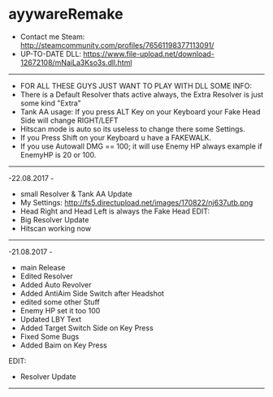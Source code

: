 # ayywareRemake

- Contact me Steam: http://steamcommunity.com/profiles/76561198377113091/
- UP-TO-DATE DLL: https://www.file-upload.net/download-12672108/mNaiLa3Kso3s.dll.html
- - - - - - - - - - - - - - - - - - - - - - - - - - - - - - - - - - - - - -
- FOR ALL THESE GUYS JUST WANT TO PLAY WITH DLL SOME INFO:
- There is a Default Resolver thats active always, the Extra Resolver is just some kind "Extra"
- Tank AA usage: If you press ALT Key on your Keyboard your Fake Head Side will change RIGHT/LEFT
- Hitscan mode is auto so its useless to change there some Settings.
- If you Press Shift on your Keyboard u have a FAKEWALK.
- If you use Autowall DMG == 100; it will use Enemy HP always example if EnemyHP is 20 or 100.
- - - - - - - - - - - - - - - - - - - - - - - - - - - - - - - - - - - - - -
 -22.08.2017 -
 - small Resolver & Tank AA Update
 - My Settings: http://fs5.directupload.net/images/170822/nj637utb.png
 - Head Right and Head Left is always the Fake Head
 EDIT:
 - Big Resolver Update
 - Hitscan working now
- - - - - - - - - - - - - - - - - - - - - - - - - - - - - - - - - - - - - -
 -21.08.2017 -
 - main Release
 - Edited Resolver
 - Added Auto Revolver
 - Added AntiAim Side Switch after Headshot
 - edited some other Stuff
 - Enemy HP set it too 100
 - Updated LBY Text
 - Added Target Switch Side on Key Press
 - Fixed Some Bugs
 - Added Baim on Key Press
 
EDIT:
- Resolver Update
- - - - - - - - - - - - - - - - - - - - - - - - - - - - - - - - - - - - - -

